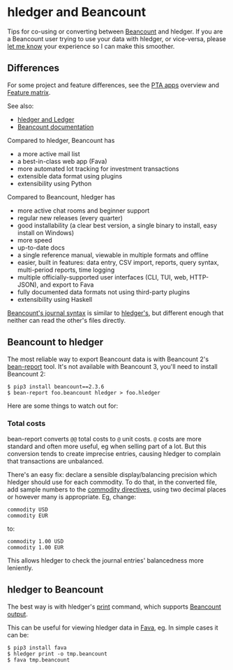 # hledger and Beancount

<div class=pagetoc>

<!-- toc -->
</div>

Tips for co-using or converting between [Beancount](https://beancount.github.io) and hledger.
If you are a Beancount user trying to use your data with hledger, or vice-versa,
please [let me know](support.md) your experience so I can make this smoother.


## Differences

For some project and feature differences,
see the [PTA apps](https://plaintextaccounting.org/#pta-apps) overview
and [Feature matrix](https://plaintextaccounting.org/#feature-matrix).

See also:
- [hledger and Ledger](ledger.md)
- [Beancount documentation](https://beancount.github.io/docs)

Compared to hledger, Beancount has

- a more active mail list
- a best-in-class web app (Fava)
- more automated lot tracking for investment transactions
- extensible data format using plugins
- extensibility using Python

Compared to Beancount, hledger has

- more active chat rooms and beginner support
- regular new releases (every quarter)
- good installability (a clear best version, a single binary to install, easy install on Windows)
- more speed
- up-to-date docs
- a single reference manual, viewable in multiple formats and offline
- easier, built in features: data entry, CSV import, reports, query syntax, multi-period reports, time logging
- multiple officially-supported user interfaces (CLI, TUI, web, HTTP-JSON), and export to Fava
- fully documented data formats not using third-party plugins
- extensibility using Haskell

[Beancount's journal syntax](https://beancount.github.io/docs/beancount_language_syntax.html) is similar to 
[hledger's](hledger.md#journal),
but different enough that neither can read the other's files directly.


## Beancount to hledger

The most reliable way to export Beancount data is with 
Beancount 2's [bean-report](https://beancount.github.io/docs/running_beancount_and_generating_reports.html#bean-report) tool.
It's not available with Beancount 3, you'll need to install Beancount 2:
```
$ pip3 install beancount==2.3.6
$ bean-report foo.beancount hledger > foo.hledger
```

Here are some things to watch out for:

### Total costs

bean-report converts `@@` total costs to `@` unit costs.
`@` costs are more standard and often more useful, eg when selling part of a lot.
But this conversion tends to create imprecise entries, causing hledger to complain that transactions are unbalanced.

There's an easy fix: declare a sensible display/balancing precision which hledger should use for each commodity.
To do that, in the converted file, add sample numbers to the [commodity directives](https://hledger.org/hledger.html#commodity-directive),
using two decimal places or however many is appropriate. Eg, change:
```journal
commodity USD
commodity EUR
```
to:
```journal
commodity 1.00 USD
commodity 1.00 EUR
```
This allows hledger to check the journal entries' balancedness more leniently.

## hledger to Beancount

The best way is with hledger's [print](hledger.md#print) command, which supports [Beancount output](hledger.md#beancount-output).

This can be useful for viewing hledger data in [Fava](https://beancount.github.io/fava/), eg.
In simple cases it can be:
```
$ pip3 install fava
$ hledger print -o tmp.beancount
$ fava tmp.beancount
```


